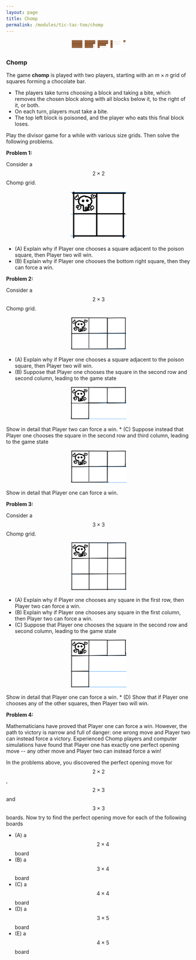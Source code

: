 ```yaml
---
layout: page
title: Chomp
permalink: /modules/tic-tac-toe/chomp
---
```


<p align="center"><img src="fig/chomp.png" width="30%"/></p>


### Chomp
The game **chomp** is played with two players, starting with an $m\times n$ grid of squares forming a chocolate bar.
* The players take turns choosing a block and taking a bite, which removes the chosen block along with all blocks below it, to the right of it, or both.
* On each turn, players must take a bite.
* The top left block is poisoned, and the player who eats this final block loses.


Play the divisor game for a while with various size grids.
Then solve the following problems.

**Problem 1:**

Consider a $$2\times 2$$ Chomp grid.

<p align="center"><img src="fig/chomp2x2.png" width="30%"/></p>

* (A) Explain why if Player one chooses a square adjacent to the poison square, then Player two will win.
* (B) Explain why if Player one chooses the bottom right square, then they can force a win.

**Problem 2:**

Consider a $$2\times 3$$ Chomp grid.

<p align="center"><img src="fig/chomp2x3.png" width="30%"/></p>

* (A) Explain why if Player one chooses a square adjacent to the poison square, then Player two will win.
* (B) Suppose that Player one chooses the square in the second row and second column, leading to the game state
<p align="center"><img src="fig/chomp2x3a.png" width="30%"/></p>
Show in detail that Player two can force a win.
* (C) Suppose instead that Player one chooses the square in the second row and third column, leading to the game state
<p align="center"><img src="fig/chomp2x3b.png" width="30%"/></p>
Show in detail that Player one can force a win.

**Problem 3:**

Consider a $$3\times 3$$ Chomp grid.

<p align="center"><img src="fig/chomp3x3.png" width="30%"/></p>

* (A) Explain why if Player one chooses any square in the first row, then Player two can force a win.
* (B) Explain why if Player one chooses any square in the first column, then Player two can force a win.
* (C) Suppose that Player one chooses the square in the second row and second column, leading to the game state
<p align="center"><img src="fig/chomp3x3a.png" width="30%"/></p>
Show in detail that Player one can force a win.
* (D) Show that if Player one chooses any of the other squares, then Player two will win.

**Problem 4:**

Mathematicians have proved that Player one can force a win.
However, the path to victory is narrow and full of danger: one wrong move and Player two can instead force a victory.
Experienced Chomp players and computer simulations have found that Player one has exactly one perfect opening move -- any other move and Player two can instead force a win!

In the problems above, you discovered the perfect opening move for $$2\times 2$$, $$2\times 3$$ and $$3\times 3$$ boards.
Now try to find the perfect opening move for each of the following boards
* (A) a $$2\times 4$$ board
* (B) a $$3\times 4$$ board
* (C) a $$4\times 4$$ board
* (D) a $$3\times 5$$ board
* (E) a $$4\times 5$$ board




